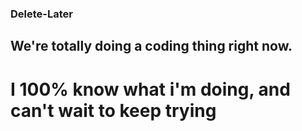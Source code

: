 ### Delete-Later
## We're totally doing a coding thing right now.


# I 100% know what i'm doing, and can't wait to keep trying
